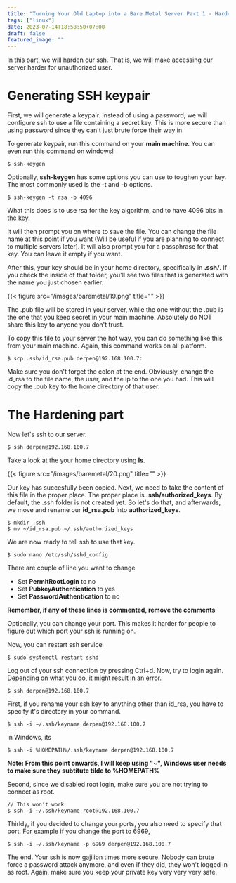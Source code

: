 ```yaml
---
title: "Turning Your Old Laptop into a Bare Metal Server Part 1 - Hardening SSH"
tags: ["linux"]
date: 2023-07-14T18:58:50+07:00
draft: false
featured_image: ""
---
```


In this part, we will harden our ssh. That is, we will make accessing our server harder for unauthorized user.

# Generating SSH keypair

First, we will generate a keypair. Instead of using a password, we will configure ssh to use a file containing a secret key. This is more secure than using password since they can't just brute force their way in.

To generate keypair, run this command on your **main machine**. You can even run this command on windows!
```
$ ssh-keygen
```
Optionally, **ssh-keygen** has some options you can use to toughen your key. The most commonly used is the -t and -b options.
```
$ ssh-keygen -t rsa -b 4096
```
What this does is to use rsa for the key algorithm, and to have 4096 bits in the key. 

It will then prompt you on where to save the file. You can change the file name at this point if you want (Will be useful if you are planning to connect to multiple servers later). It will also prompt you for a passphrase for that key. You can leave it empty if you want.

After this, your key should be in your home directory, specifically in **.ssh/**. If you check the inside of that folder, you'll see two files that is generated with the name you just chosen earlier.

{{< figure src="/images/baremetal/19.png" title="" >}}

The .pub file will be stored in your server, while the one without the .pub is the one that you keep secret in your main machine. Absolutely do NOT share this key to anyone you don't trust.

To copy this file to your server the hot way, you can do something like this from your main machine. Again, this command works on all platform.
```
$ scp .ssh/id_rsa.pub derpen@192.168.100.7:
```
Make sure you don't forget the colon at the end. Obviously, change the id_rsa to the file name, the user, and the ip to the one you had. This will copy the .pub key to the home directory of that user.
# The Hardening part

Now let's ssh to our server.
```
$ ssh derpen@192.168.100.7
```

Take a look at the your home directory using **ls**.

{{< figure src="/images/baremetal/20.png" title="" >}}

Our key has succesfully been copied. Next, we need to take the content of this file in the proper place. The proper place is **.ssh/authorized_keys**. By default, the .ssh folder is not created yet. So let's do that, and afterwards, we move and rename our **id_rsa.pub** into **authorized_keys**.
```
$ mkdir .ssh
$ mv ~/id_rsa.pub ~/.ssh/authorized_keys
```
We are now ready to tell ssh to use that key.

```
$ sudo nano /etc/ssh/sshd_config
```

There are couple of line you want to change
- Set **PermitRootLogin** to no
- Set **PubkeyAuthentication** to yes
- Set **PasswordAuthentication** to no

**Remember, if any of these lines is commented, remove the comments**

Optionally, you can change your port. This makes it harder for people to figure out which port your ssh is running on.

Now, you can restart ssh service
```
$ sudo systemctl restart sshd
```

Log out of your ssh connection by pressing Ctrl+d. Now, try to login again. Depending on what you do, it might result in an error.
```
$ ssh derpen@192.168.100.7
```
First, if you rename your ssh key to anything other than id_rsa, you have to specify it's directory in your command.
```
$ ssh -i ~/.ssh/keyname derpen@192.168.100.7
```
in Windows, its
```
$ ssh -i %HOMEPATH%/.ssh/keyname derpen@192.168.100.7
```
**Note: From this point onwards, I will keep using "~", Windows user needs to make sure they subtitute tilde to %HOMEPATH%**

Second, since we disabled root login, make sure you are not trying to connect as root.
```
// This won't work
$ ssh -i ~/.ssh/keyname root@192.168.100.7 
```

Thirldy, if you decided to change your ports, you also need to specify that port. For example if you change the port to 6969,
```
$ ssh -i ~/.ssh/keyname -p 6969 derpen@192.168.100.7
```
The end. Your ssh is now gajilion times more secure. Nobody can brute force a password attack anymore, and even if they did, they won't logged in as root. Again, make sure you keep your private key very very very safe. 

